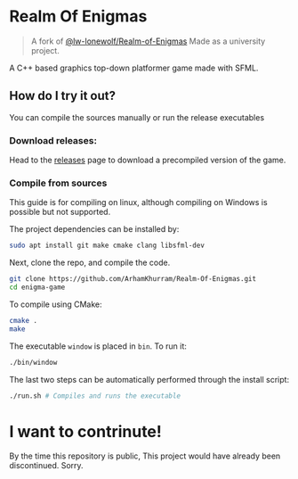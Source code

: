 # Realm Of Enigmas
> A fork of [@lw-lonewolf/Realm-of-Enigmas](https://github.com/lw-lonewolf/Realm-of-Enigmas/tree/engine-development)
> Made as a university project.

A C++ based graphics top-down platformer game made with SFML.

## How do I try it out?
You can compile the sources manually or run the release executables

### Download releases:
Head to the [releases](releases) page to download a precompiled version of the game.

### Compile from sources
This guide is for compiling on linux, although compiling on Windows is possible but not supported.

The project dependencies can be installed by:
```sh
sudo apt install git make cmake clang libsfml-dev
```
Next, clone the repo, and compile the code.

```sh
git clone https://github.com/ArhamKhurram/Realm-Of-Enigmas.git
cd enigma-game
```

To compile using CMake:
```sh
cmake .
make
```

The executable `window` is placed in `bin`. To run it:
```sh
./bin/window
```

The last two steps can be automatically performed through the install script:
```sh
./run.sh # Compiles and runs the executable
```

# I want to contrinute!
By the time this repository is public, This project would have already been discontinued. Sorry.

